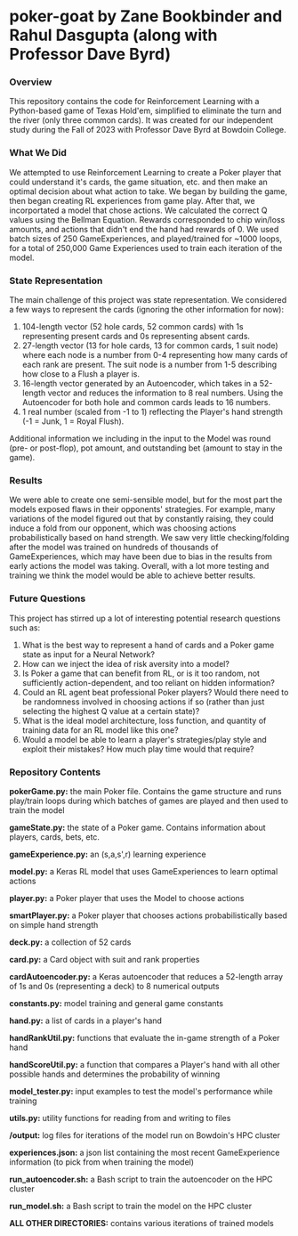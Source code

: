 # poker-goat by Zane Bookbinder and Rahul Dasgupta (along with Professor Dave Byrd)

### Overview
This repository contains the code for Reinforcement Learning with a Python-based 
game of Texas Hold'em, simplified to eliminate the turn and the river (only 
three common cards). It was created for our independent study during the Fall
of 2023 with Professor Dave Byrd at Bowdoin College.

### What We Did
We attempted to use Reinforcement Learning to create a Poker player that could
understand it's cards, the game situation, etc. and then make an optimal decision
about what action to take. We began by building the game, then began creating 
RL experiences from game play. After that, we incorportated a model that chose 
actions. We calculated the correct Q values using the Bellman Equation. Rewards
corresponded to chip win/loss amounts, and actions that didn't end the hand 
had rewards of 0. We used batch sizes of 250 GameExperiences, and played/trained
for ~1000 loops, for a total of 250,000 Game Experiences used to train each 
iteration of the model.

### State Representation
The main challenge of this project was state representation. We considered a few
ways to represent the cards (ignoring the other information for now):
1. 104-length vector (52 hole cards, 52 common cards) with 1s representing present
cards and 0s representing absent cards.
2. 27-length vector (13 for hole cards, 13 for common cards, 1 suit node) where
each node is a number from 0-4 representing how many cards of each rank are present.
The suit node is a number from 1-5 describing how close to a Flush a player is.
3. 16-length vector generated by an Autoencoder, which takes in a 52-length vector and
reduces the information to 8 real numbers. Using the Autoencoder for both hole
and common cards leads to 16 numbers.
4. 1 real number (scaled from -1 to 1) reflecting the Player's hand strength
(-1 = Junk, 1 = Royal Flush).

Additional information we including in the input to the Model was round (pre- or
post-flop), pot amount, and outstanding bet (amount to stay in the game).

### Results
We were able to create one semi-sensible model, but for the most part the models
exposed flaws in their opponents' strategies. For example, many variations of the 
model figured out that by constantly raising, they could induce a fold from our 
opponent, which was choosing actions probabilistically based on hand strength. 
We saw very little checking/folding after the model was trained on hundreds of 
thousands of GameExperiences, which may have been due to bias in the results from
early actions the model was taking. Overall, with a lot more testing and training
we think the model would be able to achieve better results.

### Future Questions
This project has stirred up a lot of interesting potential research questions 
such as:
1. What is the best way to represent a hand of cards and a Poker game state as 
input for a Neural Network?
2. How can we inject the idea of risk aversity into a model?
3. Is Poker a game that can benefit from RL, or is it too random, not sufficiently
action-dependent, and too reliant on hidden information?
4. Could an RL agent beat professional Poker players? Would there need to be 
randomness involved in choosing actions if so (rather than just selecting the
highest Q value at a certain state)?
5. What is the ideal model architecture, loss function, and quantity of training
data for an RL model like this one?
6. Would a model be able to learn a player's strategies/play style and exploit
their mistakes? How much play time would that require?

### Repository Contents
**pokerGame.py:** the main Poker file. Contains the game structure and runs
play/train loops during which batches of games are played and then used to 
train the model

**gameState.py:** the state of a Poker game. Contains information about players,
cards, bets, etc. 

**gameExperience.py:** an (s,a,s',r) learning experience

**model.py:** a Keras RL model that uses GameExperiences to learn optimal actions

**player.py:** a Poker player that uses the Model to choose actions

**smartPlayer.py:** a Poker player that chooses actions probabilistically based
on simple hand strength

**deck.py:** a collection of 52 cards

**card.py:** a Card object with suit and rank properties

**cardAutoencoder.py:** a Keras autoencoder that reduces a 52-length array of 
1s and 0s (representing a deck) to 8 numerical outputs

**constants.py:** model training and general game constants

**hand.py:** a list of cards in a player's hand

**handRankUtil.py:** functions that evaluate the in-game strength of a Poker hand

**handScoreUtil.py:** a function that compares a Player's hand with all other 
possible hands and determines the probability of winning

**model_tester.py:** input examples to test the model's performance while training

**utils.py:** utility functions for reading from and writing to files

**/output:** log files for iterations of the model run on Bowdoin's HPC cluster

**experiences.json:** a json list containing the most recent GameExperience information
(to pick from when training the model)

**run_autoencoder.sh:** a Bash script to train the autoencoder on the HPC cluster

**run_model.sh:** a Bash script to train the model on the HPC cluster

**ALL OTHER DIRECTORIES:** contains various iterations of trained models
